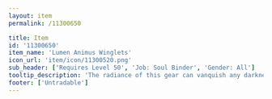 ```yaml
---
layout: item
permalink: /11300650

title: Item
id: '11300650'
item_name: 'Lumen Animus Winglets'
icon_url: 'item/icon/11300520.png'
sub_header: ['Requires Level 50', 'Job: Soul Binder', 'Gender: All']
tooltip_description: 'The radiance of this gear can vanquish any darkness. Legend says it was left behind by beings of pure light.'
footer: ['Untradable']
---
```

